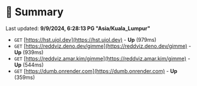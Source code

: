 # 📖 Summary
Last updated: **9/9/2024, 6:28:13 PG "Asia/Kuala_Lumpur"**

- `GET` [https://hst.ujol.dev](https://hst.ujol.dev) - **Up** (979ms)
- `GET` [https://reddviz.deno.dev/gimme](https://reddviz.deno.dev/gimme) - **Up** (939ms)
- `GET` [https://reddviz.amar.kim/gimme](https://reddviz.amar.kim/gimme) - **Up** (544ms)
- `GET` [https://dumb.onrender.com](https://dumb.onrender.com) - **Up** (359ms)
